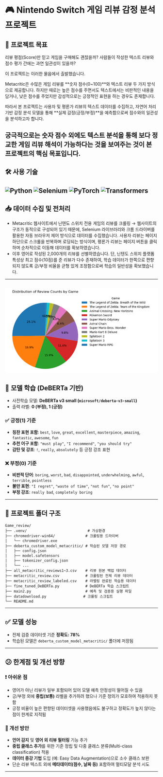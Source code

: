 # 🎮 Nintendo Switch 게임 리뷰 감정 분석 프로젝트

## 🎯 프로젝트 목표
리뷰 평점(Score)만 믿고 게임을 구매해도 괜찮을까?
사람들이 작성한 텍스트 리뷰와 점수 평가 간에는 과연 일관성이 있을까?

이 프로젝트는 이러한 물음에서 출발했습니다.

Metacritic은 수많은 게임 리뷰를 **숫자 점수(0~100)**와 텍스트 리뷰 두 가지 방식으로 제공합니다. 하지만 때로는 높은 점수를 주면서도 텍스트에서는 비판적인 내용을 담거나, 낮은 점수를 주었지만 감성적으로는 긍정적인 표현을 하는 경우도 존재합니다.

따라서 본 프로젝트는 사용자 및 평론가 리뷰의 텍스트 데이터를 수집하고, 자연어 처리 기반 감정 분석 모델을 통해 **실제 감정(긍정/부정)**을 예측함으로써 점수와의 일관성을 분석하고자 합니다.

궁극적으로는 숫자 점수 외에도 텍스트 분석을 통해 보다 정교한 게임 리뷰 해석이 가능하다는 것을 보여주는 것이 본 프로젝트의 핵심 목표입니다.
---
## 🛠 사용 기술

![Python](https://img.shields.io/badge/Python-3.10-blue?logo=python&logoColor=white)
![Selenium](https://img.shields.io/badge/Selenium-Automation-green?logo=selenium&logoColor=white)
![PyTorch](https://img.shields.io/badge/PyTorch-Deep_Learning-EE4C2C?logo=pytorch&logoColor=white)
![Transformers](https://img.shields.io/badge/Transformers-HuggingFace-yellow?logo=huggingface&logoColor=black)
---
## 📥 데이터 수집 및 전처리
- Metacritic 웹사이트에서 닌텐도 스위치 전용 게임의 리뷰를 크롤링
→ 웹사이트의 구조가 동적으로 구성되어 있기 때문에, Selenium 라이브러리와 크롬 드라이버를 활용한 자동 브라우저 제어 방식으로 데이터를 수집했습니다.
사용자 리뷰는 페이지 하단으로 스크롤을 반복하며 로딩되는 방식이며, 평론가 리뷰는 페이지 버튼을 클릭하며 순차적으로 이동해 데이터를 확보하였습니다.
- 이후 영어로 작성된 2,000개의 리뷰를 선별하였습니다.
단, 닌텐도 스위치 플랫폼 특성상 최고 점수(10점)를 준 리뷰가 다수 존재하여, 학습 데이터가 한쪽으로 편향되지 않도록 긍/부정 비율을 균형 있게 조정함으로써 학습의 일반성을 확보했습니다.
---
![데이터 수집 과정](1.png)
---
## 🧠 모델 학습 (DeBERTa 기반)

- 사전학습 모델: **DeBERTa v3 small (`microsoft/deberta-v3-small`)**
- 출력 라벨: **0 (부정), 1 (긍정)**

### ✅ 긍정(1) 기준
- **칭찬 표현 포함**: `best`, `love`, `great`, `excellent`, `masterpiece`, `amazing`, `fantastic`, `awesome`, `fun`
- **추천 어구 포함**: `"must play"`, `"I recommend"`, `"you should try"`
- **감탄 및 강조**: `!`, `really`, `absolutely` 등 긍정 강조 표현

### ❌ 부정(0) 기준
- **비판적 단어**: `boring`, `worst`, `bad`, `disappointed`, `underwhelming`, `awful`, `terrible`, `pointless`
- **불만 표현**: `"I regret"`, `"waste of time"`, `"not fun"`, `"no point"`
- **부정 강조**: `really bad`, `completely boring`

---
## 📁 프로젝트 폴더 구조

```plaintext
Game_review/
├── .venv/                            # 가상환경
├── chromedriver-win64/              # 크롤링용 드라이버
│   └── chromedriver.exe
├── deberta_custom_model_metacritic/ # 학습된 모델 저장 경로
│   ├── config.json
│   ├── model.safetensors
│   ├── tokenizer_config.json
│   └── ...
├── all_metacritic_reviews1~3.csv    # 리뷰 원본 백업 데이터
├── metacritic_review.csv            # 크롤링된 전체 리뷰 데이터
├── metacritic_review_labeled.csv    # 라벨링 완료된 학습용 데이터
├── fine_tuned_DeBERTa.py            # DeBERTa 학습 스크립트
├── main2.py                         # 예측 및 검증용 실행 파일
├── datadownload.py                 # 크롤링 스크립트
└── README.md
```
---
## ✅ 모델 성능

- 전체 검증 데이터셋 기준 **정확도: 78%**
- 학습된 모델은 `deberta_custom_model_metacritic/` 폴더에 저장됨

---

## 😕 한계점 및 개선 방향

### ❗ 아쉬운 점
- 영어가 아닌 리뷰가 일부 포함되어 있어 모델 예측 안정성이 떨어질 수 있음
- 긍/부정 외에 **중립(보통)** 라벨을 추가하려 했으나 기준 정의가 모호하여 적용하지 못함
- 긍정 비율이 높은 편향된 데이터셋을 사용했음에도 불구하고 정확도가 높지 않다는 점이 한계로 지적됨

### 🔧 개선 방안
- **언어 감지** 및 **영어 외 리뷰 필터링** 기능 추가
- **중립 클래스 추가**를 위한 기준 정립 및 다중 클래스 분류(Multi-class classification) 적용
- **데이터 증강 기법** 도입 (예: Easy Data Augmentation)으로 소수 클래스 보완
- 단순 리뷰 텍스트 외에 **메타데이터(점수, 날짜 등)** 포함하여 멀티모달 분석 시도

---

